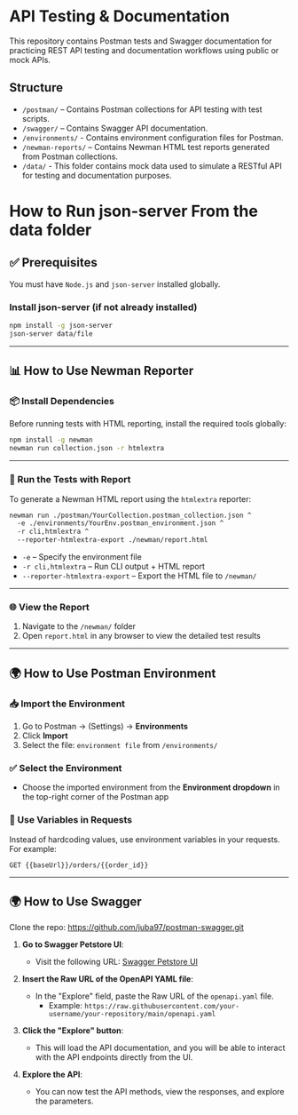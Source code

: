 # API Testing & Documentation

This repository contains Postman tests and Swagger documentation for practicing REST API testing and documentation workflows using public or mock APIs.

## Structure

- `/postman/` – Contains Postman collections for API testing with test scripts.
- `/swagger/` –  Contains Swagger API documentation.
- `/environments/` - Contains environment configuration files for Postman.
- `/newman-reports/` – Contains Newman HTML test reports generated from Postman collections.
- `/data/` - This folder contains mock data used to simulate a RESTful API for testing and documentation purposes.

# How to Run json-server From the data folder

## ✅ Prerequisites

You must have `Node.js` and `json-server` installed globally.

### Install json-server (if not already installed)

```bash
npm install -g json-server
json-server data/file 
```
---

## 📊 How to Use Newman Reporter

### 📦 Install Dependencies

Before running tests with HTML reporting, install the required tools globally:

```bash
npm install -g newman
newman run collection.json -r htmlextra
```

---

### 🚀 Run the Tests with Report

To generate a Newman HTML report using the `htmlextra` reporter:

```bash
newman run ./postman/YourCollection.postman_collection.json ^
  -e ./environments/YourEnv.postman_environment.json ^
  -r cli,htmlextra ^
  --reporter-htmlextra-export ./newman/report.html
```

- `-e` – Specify the environment file
- `-r cli,htmlextra` – Run CLI output + HTML report
- `--reporter-htmlextra-export` – Export the HTML file to `/newman/`

---

### 🌐 View the Report

1. Navigate to the `/newman/` folder
2. Open `report.html` in any browser to view the detailed test results

---

  ## 🌍 How to Use Postman Environment

### 📥 Import the Environment

1. Go to Postman → (Settings) → **Environments**
2. Click **Import**
3. Select the file: `environment file` from `/environments/`

### ✅ Select the Environment

- Choose the imported environment from the **Environment dropdown** in the top-right corner of the Postman app

### 🧪 Use Variables in Requests

Instead of hardcoding values, use environment variables in your requests.  
For example:

```http
GET {{baseUrl}}/orders/{{order_id}}
```

---

## 🌍 How to Use Swagger

  Clone the repo: https://github.com/juba97/postman-swagger.git

1. **Go to Swagger Petstore UI**:
   - Visit the following URL: [Swagger Petstore UI](https://petstore.swagger.io)

2. **Insert the Raw URL of the OpenAPI YAML file**:
   - In the "Explore" field, paste the Raw URL of the `openapi.yaml` file.
     - Example: `https://raw.githubusercontent.com/your-username/your-repository/main/openapi.yaml`

3. **Click the "Explore" button**:
   - This will load the API documentation, and you will be able to interact with the API endpoints directly from the UI.

4. **Explore the API**:
   - You can now test the API methods, view the responses, and explore the parameters.
